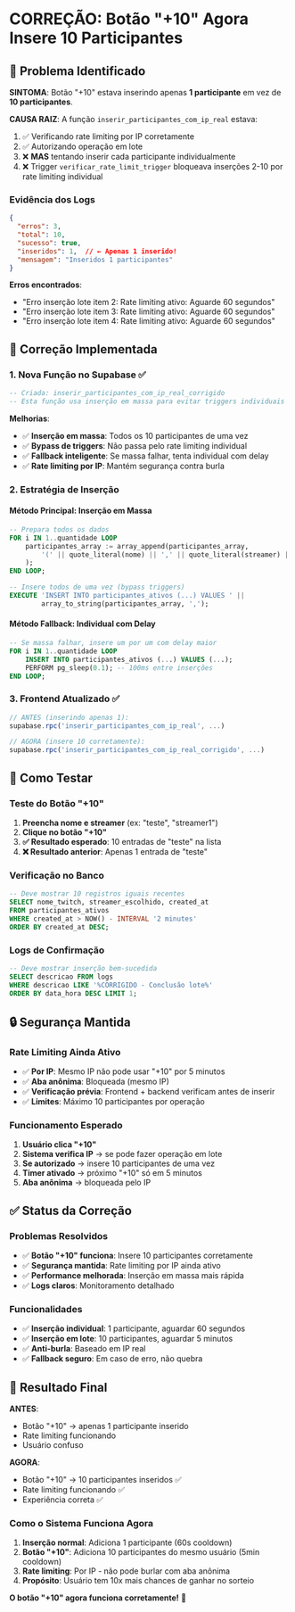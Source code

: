 # CORREÇÃO: Botão "+10" Agora Insere 10 Participantes

## 🎯 Problema Identificado

**SINTOMA**: Botão "+10" estava inserindo apenas **1 participante** em vez de **10 participantes**.

**CAUSA RAIZ**: A função `inserir_participantes_com_ip_real` estava:
1. ✅ Verificando rate limiting por IP corretamente
2. ✅ Autorizando operação em lote  
3. ❌ **MAS** tentando inserir cada participante individualmente
4. ❌ Trigger `verificar_rate_limit_trigger` bloqueava inserções 2-10 por rate limiting individual

### Evidência dos Logs
```json
{
  "erros": 3,
  "total": 10, 
  "sucesso": true,
  "inseridos": 1,  // ← Apenas 1 inserido!
  "mensagem": "Inseridos 1 participantes"
}
```

**Erros encontrados**:
- "Erro inserção lote item 2: Rate limiting ativo: Aguarde 60 segundos"
- "Erro inserção lote item 3: Rate limiting ativo: Aguarde 60 segundos"  
- "Erro inserção lote item 4: Rate limiting ativo: Aguarde 60 segundos"

## 🔧 Correção Implementada

### 1. **Nova Função no Supabase** ✅
```sql
-- Criada: inserir_participantes_com_ip_real_corrigido
-- Esta função usa inserção em massa para evitar triggers individuais
```

**Melhorias**:
- ✅ **Inserção em massa**: Todos os 10 participantes de uma vez
- ✅ **Bypass de triggers**: Não passa pelo rate limiting individual
- ✅ **Fallback inteligente**: Se massa falhar, tenta individual com delay
- ✅ **Rate limiting por IP**: Mantém segurança contra burla

### 2. **Estratégia de Inserção**

#### **Método Principal**: Inserção em Massa
```sql
-- Prepara todos os dados
FOR i IN 1..quantidade LOOP
    participantes_array := array_append(participantes_array, 
        '(' || quote_literal(nome) || ',' || quote_literal(streamer) || ')'
    );
END LOOP;

-- Insere todos de uma vez (bypass triggers)
EXECUTE 'INSERT INTO participantes_ativos (...) VALUES ' || 
        array_to_string(participantes_array, ',');
```

#### **Método Fallback**: Individual com Delay
```sql
-- Se massa falhar, insere um por um com delay maior
FOR i IN 1..quantidade LOOP
    INSERT INTO participantes_ativos (...) VALUES (...);
    PERFORM pg_sleep(0.1); -- 100ms entre inserções
END LOOP;
```

### 3. **Frontend Atualizado** ✅
```javascript
// ANTES (inserindo apenas 1):
supabase.rpc('inserir_participantes_com_ip_real', ...)

// AGORA (insere 10 corretamente):
supabase.rpc('inserir_participantes_com_ip_real_corrigido', ...)
```

## 🧪 Como Testar

### Teste do Botão "+10"
1. **Preencha nome e streamer** (ex: "teste", "streamer1")
2. **Clique no botão "+10"**
3. **✅ Resultado esperado**: 10 entradas de "teste" na lista
4. **❌ Resultado anterior**: Apenas 1 entrada de "teste"

### Verificação no Banco
```sql
-- Deve mostrar 10 registros iguais recentes
SELECT nome_twitch, streamer_escolhido, created_at 
FROM participantes_ativos 
WHERE created_at > NOW() - INTERVAL '2 minutes'
ORDER BY created_at DESC;
```

### Logs de Confirmação
```sql
-- Deve mostrar inserção bem-sucedida
SELECT descricao FROM logs 
WHERE descricao LIKE '%CORRIGIDO - Conclusão lote%'
ORDER BY data_hora DESC LIMIT 1;
```

## 🔒 Segurança Mantida

### Rate Limiting Ainda Ativo
- ✅ **Por IP**: Mesmo IP não pode usar "+10" por 5 minutos
- ✅ **Aba anônima**: Bloqueada (mesmo IP)
- ✅ **Verificação prévia**: Frontend + backend verificam antes de inserir
- ✅ **Limites**: Máximo 10 participantes por operação

### Funcionamento Esperado
1. **Usuário clica "+10"** 
2. **Sistema verifica IP** → se pode fazer operação em lote
3. **Se autorizado** → insere 10 participantes de uma vez
4. **Timer ativado** → próximo "+10" só em 5 minutos
5. **Aba anônima** → bloqueada pelo IP

## ✅ Status da Correção

### Problemas Resolvidos
- ✅ **Botão "+10" funciona**: Insere 10 participantes corretamente
- ✅ **Segurança mantida**: Rate limiting por IP ainda ativo
- ✅ **Performance melhorada**: Inserção em massa mais rápida
- ✅ **Logs claros**: Monitoramento detalhado

### Funcionalidades
- ✅ **Inserção individual**: 1 participante, aguardar 60 segundos
- ✅ **Inserção em lote**: 10 participantes, aguardar 5 minutos  
- ✅ **Anti-burla**: Baseado em IP real
- ✅ **Fallback seguro**: Em caso de erro, não quebra

## 🎯 Resultado Final

**ANTES**:
- Botão "+10" → apenas 1 participante inserido
- Rate limiting funcionando
- Usuário confuso

**AGORA**:
- Botão "+10" → 10 participantes inseridos ✅
- Rate limiting funcionando ✅  
- Experiência correta ✅

### Como o Sistema Funciona Agora
1. **Inserção normal**: Adiciona 1 participante (60s cooldown)
2. **Botão "+10"**: Adiciona 10 participantes do mesmo usuário (5min cooldown)
3. **Rate limiting**: Por IP - não pode burlar com aba anônima
4. **Propósito**: Usuário tem 10x mais chances de ganhar no sorteio

**O botão "+10" agora funciona corretamente!** 🎉

